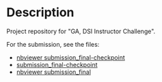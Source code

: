 # Description

Project repository for "GA, DSI Instructor Challenge".

For the submission, see the files:  
- [nbviewer submission_final-checkpoint](https://nbviewer.org/github/AdrianCgw/2024_ga/blob/main/.ipynb_checkpoints/submission_final-checkpoint.ipynb)
- [submission_final-checkpoint](https://github.com/AdrianCgw/2024_ga/blob/main/submission_final.ipynb)
- [nbviewer submission_final](https://nbviewer.org/github/AdrianCgw/2024_ga/blob/main/submission_final.ipynb)

